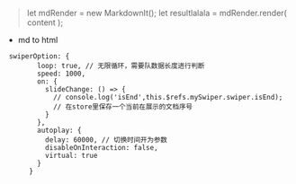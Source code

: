 > let mdRender = new MarkdownIt();
> let resultlalala = mdRender.render( content );

- md to html

```
 swiperOption: {
        loop: true, // 无限循环，需要队数据长度进行判断
        speed: 1000,
        on: {
          slideChange: () => {
            // console.log('isEnd',this.$refs.mySwiper.swiper.isEnd);
            // 在store里保存一个当前在展示的文档序号
          }
        },
        autoplay: {
          delay: 60000, // 切换时间开为参数
          disableOnInteraction: false,
          virtual: true
        }
      }
```
